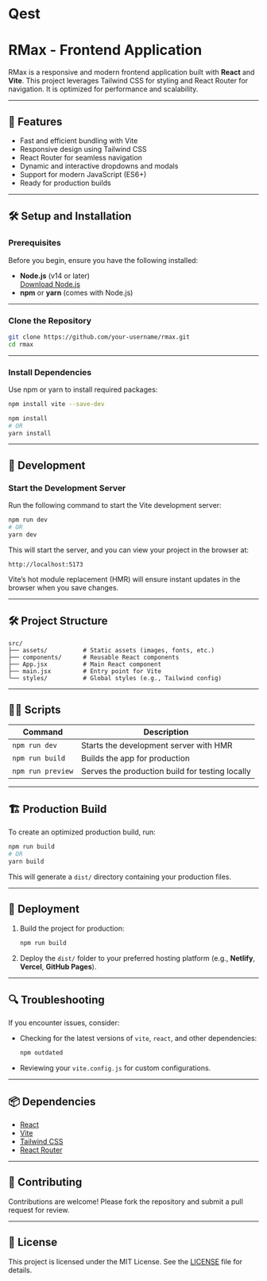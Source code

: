 # Qest
# RMax - Frontend Application

RMax is a responsive and modern frontend application built with **React** and **Vite**. This project leverages Tailwind CSS for styling and React Router for navigation. It is optimized for performance and scalability.

---

## 🚀 Features

- Fast and efficient bundling with Vite
- Responsive design using Tailwind CSS
- React Router for seamless navigation
- Dynamic and interactive dropdowns and modals
- Support for modern JavaScript (ES6+)
- Ready for production builds

---

## 🛠 Setup and Installation

### Prerequisites

Before you begin, ensure you have the following installed:

- **Node.js** (v14 or later)  
  [Download Node.js](https://nodejs.org/)
- **npm** or **yarn** (comes with Node.js)

---

### Clone the Repository

```bash
git clone https://github.com/your-username/rmax.git
cd rmax
```

---

### Install Dependencies

Use npm or yarn to install required packages:

```bash
npm install vite --save-dev

npm install
# OR
yarn install
```

---

## 🌟 Development

### Start the Development Server

Run the following command to start the Vite development server:

```bash
npm run dev
# OR
yarn dev
```

This will start the server, and you can view your project in the browser at:

```plaintext
http://localhost:5173
```

Vite’s hot module replacement (HMR) will ensure instant updates in the browser when you save changes.

---

## 🛠 Project Structure

```plaintext
src/
├── assets/          # Static assets (images, fonts, etc.)
├── components/      # Reusable React components
├── App.jsx          # Main React component
├── main.jsx         # Entry point for Vite
└── styles/          # Global styles (e.g., Tailwind config)
```

---

## 🧑‍💻 Scripts

| Command          | Description                                       |
| ---------------- | ------------------------------------------------- |
| `npm run dev`    | Starts the development server with HMR            |
| `npm run build`  | Builds the app for production                     |
| `npm run preview`| Serves the production build for testing locally   |

---

## 🏗 Production Build

To create an optimized production build, run:

```bash
npm run build
# OR
yarn build
```

This will generate a `dist/` directory containing your production files.

---

## 🔧 Deployment

1. Build the project for production:
   ```bash
   npm run build
   ```
2. Deploy the `dist/` folder to your preferred hosting platform (e.g., **Netlify**, **Vercel**, **GitHub Pages**).

---

## 🔍 Troubleshooting

If you encounter issues, consider:

- Checking for the latest versions of `vite`, `react`, and other dependencies:
  ```bash
  npm outdated
  ```
- Reviewing your `vite.config.js` for custom configurations.

---

## 📦 Dependencies

- [React](https://reactjs.org/)
- [Vite](https://vitejs.dev/)
- [Tailwind CSS](https://tailwindcss.com/)
- [React Router](https://reactrouter.com/)

---

## 🤝 Contributing

Contributions are welcome! Please fork the repository and submit a pull request for review.

---

## 📝 License

This project is licensed under the MIT License. See the [LICENSE](LICENSE) file for details.

